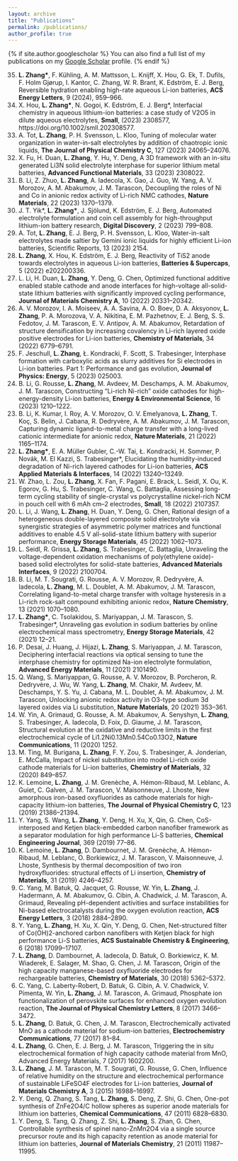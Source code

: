 ```yaml
---
layout: archive
title: "Publications"
permalink: /publications/
author_profile: true
---
```


{% if site.author.googlescholar %}
  You can also find a full list of my publications on my <a href="{{site.author.googlescholar}}"> Google Scholar</a> profile.
{% endif %}

<!-- 
{% include publications %}

-->


<ol reversed>
  <li><strong>L. Zhang*</strong>, F. Kühling, A. M. Mattsson, L. Knijff, X. Hou, G. Ek, T. Dufils, F. Holm Gjørup, I. Kantor, C. Zhang, W. R. Brant, K. Edström, E. J. Berg, Reversible hydration enabling high-rate aqueous Li-ion batteries, <strong>ACS Energy Letters</strong>, 9 (2024), 959–966.</li>
  <li>X. Hou, <strong>L. Zhang*</strong>, N. Gogoi, K. Edström, E. J. Berg*, Interfacial chemistry in aqueous lithium-ion batteries: a case study of V2O5 in dilute aqueous electrolytes, <strong>Small</strong>, (2023) 2308577, https://doi.org/10.1002/smll.202308577.</li>
  <li>A. Tot, <strong>L. Zhang</strong>, P. H. Svensson, L. Kloo, Tuning of molecular water organization in water-in-salt electrolytes by addition of chaotropic ionic liquids, <strong>The Journal of Physical Chemistry C</strong>, 127 (2023) 24065–24076.</li>
  <li>X. Fu, H. Duan, <strong>L. Zhang</strong>, Y. Hu, Y. Deng, A 3D framework with an in-situ generated Li3N solid electrolyte interphase for superior lithium metal batteries, <strong>Advanced Functional Materials</strong>, 33 (2023) 2308022.</li>
  <li>B. Li, Z. Zhuo, <strong>L. Zhang</strong>, A. Iadecola, X. Gao, J. Guo, W. Yang, A. V. Morozov, A. M. Abakumov, J. M. Tarascon, Decoupling the roles of Ni and Co in anionic redox activity of Li-rich NMC cathodes, <strong>Nature Materials</strong>, 22 (2023) 1370–1379.</li>
  <li>J. T. Yik*, <strong>L. Zhang*</strong>, J. Sjölund, K. Edström, E. J. Berg, Automated electrolyte formulation and coin cell assembly for high-throughput lithium-ion battery research, <strong>Digital Discovery</strong>, 2 (2023) 799–808.</li>
  <li>A. Tot, <strong>L. Zhang</strong>, E. J. Berg, P. H. Svensson, L. Kloo, Water-in-salt electrolytes made saltier by Gemini ionic liquids for highly efficient Li-ion batteries, Scientific Reports, 13 (2023) 2154.</li>
  <li><strong>L. Zhang</strong>, X. Hou, K. Edström, E. J. Berg, Reactivity of TiS2 anode towards electrolytes in aqueous Li-ion batteries, <strong>Batteries & Supercaps</strong>, 5 (2022) e202200336.</li>
  <li>L. Li, H. Duan, <strong>L. Zhang</strong>, Y. Deng, G. Chen, Optimized functional additive enabled stable cathode and anode interfaces for high-voltage all-solid-state lithium batteries with significantly improved cycling performance, <strong>Journal of Materials Chemistry A</strong>, 10 (2022) 20331–20342.</li>
  <li>A. V. Morozov, I. A. Moiseev, A. A. Savina, A. O. Boev, D. A. Aksyonov, <strong>L. Zhang</strong>, P. A. Morozova, V. A. Nikitina, E. M. Pazhetnov, E. J. Berg, S. S. Fedotov, J. M. Tarascon, E. V. Antipov, A. M. Abakumov, Retardation of structure densification by increasing covalency in Li-rich layered oxide positive electrodes for Li-ion batteries, <strong>Chemistry of Materials</strong>, 34 (2022) 6779–6791.</li>
  <li>F. Jeschull, <strong>L. Zhang</strong>, Ł. Kondracki, F. Scott, S. Trabesinger, Interphase formation with carboxylic acids as slurry additives for Si electrodes in Li-ion batteries. Part 1: Performance and gas evolution, <strong>Journal of Physics: Energy</strong>, 5 (2023) 025003.</li>
  <li>B. Li, G. Rousse, <strong>L. Zhang</strong>, M. Avdeev, M. Deschamps, A. M. Abakumov, J. M. Tarascon, Constructing “Li-rich Ni-rich” oxide cathodes for high-energy-density Li-ion batteries, <strong>Energy & Environmental Science</strong>, 16 (2023) 1210–1222.</li>
  <li>B. Li, K. Kumar, I. Roy, A. V. Morozov, O. V. Emelyanova, <strong>L. Zhang</strong>, T. Koç, S. Belin, J. Cabana, R. Dedryvère, A. M. Abakumov, J. M. Tarascon, Capturing dynamic ligand-to-metal charge transfer with a long-lived cationic intermediate for anionic redox, <strong>Nature Materials</strong>, 21 (2022) 1165–1174.</li>
  <li><strong>L. Zhang*</strong>, E. A. Müller Gubler, C.-W. Tai, Ł. Kondracki, H. Sommer, P. Novák, M. El Kazzi, S. Trabesinger*, Elucidating the humidity-induced degradation of Ni-rich layered cathodes for Li-ion batteries, <strong>ACS Applied Materials & Interfaces</strong>, 14 (2022) 13240–13249.</li>
  <li>W. Zhao, L. Zou, <strong>L. Zhang</strong>, X. Fan, F. Pagani, E. Brack, L. Seidl, X. Ou, K. Egorov, G. Hu, S. Trabesinger, C. Wang, C. Battaglia, Assessing long-term cycling stability of single-crystal vs polycrystalline nickel-rich NCM in pouch cell with 6 mAh cm–2 electrodes, <strong>Small</strong>, 18 (2022) 2107357. </li>
  <li>L. Li, J. Wang, <strong>L. Zhang</strong>, H. Duan, Y. Deng, G. Chen, Rational design of a heterogeneous double-layered composite solid electrolyte via synergistic strategies of asymmetric polymer matrices and functional additives to enable 4.5 V all-solid-state lithium battery with superior performance, <strong>Energy Storage Materials</strong>, 45 (2022) 1062–1073. </li>
  <li>L. Seidl, R. Grissa, <strong>L. Zhang</strong>, S. Trabesinger, C. Battaglia, Unraveling the voltage-dependent oxidation mechanisms of poly(ethylene oxide)-based solid electrolytes for solid-state batteries, <strong>Advanced Materials Interfaces</strong>, 9 (2022) 2100704.</li>
  <li>B. Li, M. T. Sougrati, G. Rousse, A. V. Morozov, R. Dedryvère, A. Iadecola, <strong>L. Zhang</strong>, M. L. Doublet, A. M. Abakumov, J. M. Tarascon, Correlating ligand-to-metal charge transfer with voltage hysteresis in a Li-rich rock-salt compound exhibiting anionic redox, <strong>Nature Chemistry</strong>, 13 (2021) 1070–1080.</li>
  <li><strong>L. Zhang*</strong>, C. Tsolakidou, S. Mariyappan, J. M. Tarascon, S. Trabesinger*, Unraveling gas evolution in sodium batteries by online electrochemical mass spectrometry, <strong>Energy Storage Materials</strong>, 42 (2021) 12–21.</li>
  <li>P. Desai, J. Huang, J. Hijazi, <strong>L. Zhang</strong>, S. Mariyappan, J. M. Tarascon, Deciphering interfacial reactions via optical sensing to tune the interphase chemistry for optimized Na-ion electrolyte formulation, <strong>Advanced Energy Materials</strong>, 11 (2021) 2101490.</li>
  <li>Q. Wang, S. Mariyappan, G. Rousse, A. V. Morozov, B. Porcheron, R. Dedryvère, J. Wu, W. Yang, <strong>L. Zhang</strong>, M. Chakir, M. Avdeev, M. Deschamps, Y. S. Yu, J. Cabana, M. L. Doublet, A. M. Abakumov, J. M. Tarascon, Unlocking anionic redox activity in O3-type sodium 3d layered oxides via Li substitution, <strong>Nature Materials</strong>, 20 (2021) 353–361.</li>
  <li>W. Yin, A. Grimaud, G. Rousse, A. M. Abakumov, A. Senyshyn, <strong>L. Zhang</strong>, S. Trabesinger, A. Iadecola, D. Foix, D. Giaume, J. M. Tarascon, Structural evolution at the oxidative and reductive limits in the first electrochemical cycle of Li1.2Ni0.13Mn0.54Co0.13O2, <strong>Nature Communications</strong>, 11 (2020) 1252.</li>
  <li>M. Ting, M. Burigana, <strong>L. Zhang</strong>, F. Y. Zou, S. Trabesinger, A. Jonderian, E. McCalla, Impact of nickel substitution into model Li-rich oxide cathode materials for Li-ion batteries, <strong>Chemistry of Materials</strong>, 32 (2020) 849–857.</li>
  <li>K. Lemoine, <strong>L. Zhang</strong>, J. M. Grenèche, A. Hémon-Ribaud, M. Leblanc, A. Guiet, C. Galven, J. M. Tarascon, V. Maisonneuve, J. Lhoste, New amorphous iron-based oxyfluorides as cathode materials for high-capacity lithium-ion batteries, <strong>The Journal of Physical Chemistry C</strong>, 123 (2019) 21386–21394.</li>
  <li>Y. Yang, S. Wang, <strong>L. Zhang</strong>, Y. Deng, H. Xu, X, Qin, G. Chen, CoS-interposed and Ketjen black-embedded carbon nanofiber framework as a separator modulation for high performance Li-S batteries, <strong>Chemical Engineering Journal</strong>, 369 (2019) 77–86.</li>
  <li>K. Lemoine, <strong>L. Zhang</strong>, D. Dambournet, J. M. Grenèche, A. Hémon-Ribaud, M. Leblanc, O. Borkiewicz, J. M. Tarascon, V. Maisonneuve, J. Lhoste, Synthesis by thermal decomposition of two iron hydroxyfluorides: structural effects of Li insertion, <strong>Chemistry of Materials</strong>, 31 (2019) 4246–4257.</li>
  <li>C. Yang, M. Batuk, Q. Jacquet, G. Rousse, W. Yin, <strong>L. Zhang</strong>, J. Hadermann, A. M. Abakumov, G. Cibin, A. Chadwick, J. M. Tarascon, A. Grimaud, Revealing pH-dependent activities and surface instabilities for Ni-based electrocatalysts during the oxygen evolution reaction, <strong>ACS Energy Letters</strong>, 3 (2018) 2884–2890.</li>
  <li>Y. Yang, <strong>L. Zhang</strong>, H. Xu, X. Qin, Y. Deng, G. Chen, Net-structured filter of Co(OH)2-anchored carbon nanofibers with Ketjen black for high performance Li-S batteries, <strong>ACS Sustainable Chemistry & Engineering</strong>, 6 (2018) 17099–17107.</li>
  <li><strong>L. Zhang</strong>, D. Dambournet, A. Iadecola, D. Batuk, O. Borkiewicz, K. M. Wiaderek, E. Salager, M. Shao, G. Chen, J. M. Tarascon, Origin of the high capacity manganese-based oxyfluoride electrodes for rechargeable batteries, <strong>Chemistry of Materials</strong>, 30 (2018) 5362–5372.</li>
  <li>C. Yang, C. Laberty-Robert, D. Batuk, G. Cibin, A. V. Chadwick, V. Pimenta, W. Yin, <strong>L. Zhang</strong>, J. M. Tarascon, A. Grimaud, Phosphate ion functionalization of perovskite surfaces for enhanced oxygen evolution reaction, <strong>The Journal of Physical Chemistry Letters</strong>, 8 (2017) 3466–3472.</li>
  <li><strong>L. Zhang</strong>, D. Batuk, G. Chen, J. M. Tarascon, Electrochemically activated MnO as a cathode material for sodium-ion batteries, <strong>Electrochemistry Communications</strong>, 77 (2017) 81–84.</li>
  <li><strong>L. Zhang</strong>, G. Chen, E. J. Berg, J. M. Tarascon, Triggering the in situ electrochemical formation of high capacity cathode material from MnO, Advanced Energy Materials, 7 (2017) 1602200.</li>
  <li><strong>L. Zhang</strong>, J. M. Tarascon, M. T. Sougrati, G. Rousse, G. Chen, Influence of relative humidity on the structure and electrochemical performance of sustainable LiFeSO4F electrodes for Li-ion batteries, <strong>Journal of Materials Chemistry A</strong>, 3 (2015) 16988–16997.</li>
  <li>Y. Deng, Q. Zhang, S. Tang, <strong>L. Zhang</strong>, S. Deng, Z. Shi, G. Chen, One-pot synthesis of ZnFe2O4/C hollow spheres as superior anode materials for lithium ion batteries, <strong>Chemical Communications</strong>, 47 (2011) 6828–6830.</li>
  <li>Y. Deng, S. Tang, Q. Zhang, Z. Shi, <strong>L. Zhang</strong>, S. Zhan, G. Chen, Controllable synthesis of spinel nano-ZnMn2O4 via a single source precursor route and its high capacity retention as anode material for lithium ion batteries, <strong>Journal of Materials Chemistry</strong>, 21 (2011) 11987–11995.</li>
</ol>
